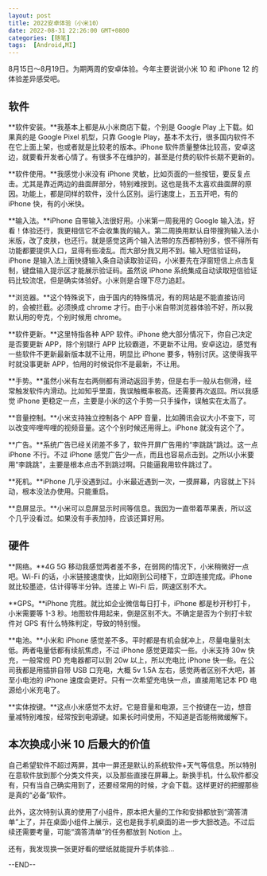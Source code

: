```yaml
---
layout: post 
title: 2022安卓体验（小米10）
date: 2022-08-31 22:26:00 GMT+0800 
categories: [随笔]
tags:  [Android,MI]
---
```


8月15日～8月19日。为期两周的安卓体验。今年主要说说小米 10 和 iPhone 12 的体验差异感受吧。

<!-- more -->

## 软件

**软件安装。**我基本上都是从小米商店下载，个别是 Google Play 上下载。如果真的是 Google Pixel 机型，只靠 Google Play，基本不太行，很多国内软件不在它上面上架，也或者就是比较老的版本。iPhone 软件质量整体比较高，安卓这边，就要看开发者心情了。有很多不在维护的，甚至是付费的软件长期不更新的。

**软件使用。**我感觉小米没有 iPhone 灵敏，比如页面的一些按钮，要反复点击。尤其是靠近两边的曲面屏部分，特别难按到。这也是我不太喜欢曲面屏的原因。功能上，都是同样的软件，没什么区别。运行速度上，五五开吧，有的 iPhone 快，有的小米快。

**输入法。**iPhone 自带输入法很好用。小米第一周我用的 Google 输入法，好看！体验还行，我更相信它不会收集我的输入。第二周换用默认自带搜狗输入法小米版，改了皮肤，也还行。就是感觉这两个输入法带的东西都特别多，恨不得所有功能都要提供入口，显得有些凌乱。而大部分我又用不到。输入短信验证码，iPhone 是输入法上面快捷输入条自动读取验证码，小米要先在浮窗短信上点击复制，键盘输入提示区才能展示验证码。虽然说 iPhone 系统集成自动读取短信验证码比较流氓，但是确实体验好。小米则是合理下尽力追赶。

**浏览器。**这个特殊说下，由于国内的特殊情况，有的网站是不能直接访问的，会被拦截。必须换成 chrome 才行。由于小米自带浏览器体验不好，所以我默认用的夸克，个别时候用 chrome。

**软件更新。**这里特指各种 APP 软件。iPhone 绝大部分情况下，你自己决定是否要更新 APP，除个别银行 APP 比较霸道，不更新不让用。安卓这边，感觉有一些软件不更新最新版本就不让用，明显比 iPhone 要多，特别讨厌。这使得我平时就没事更新 APP，怕用的时候说你不是最新，不让用。

**手势。**虽然小米有左右两侧都有滑动返回手势，但是右手一般从右侧滑，经常触发软件内滑动。比如知乎里面，我误触概率极高。还需要再次返回。所以我感觉 iPhone 更稳定一点，主要是小米的这个手势一只手操作，误触实在太高了。

**音量控制。**小米支持独立控制各个 APP 音量，比如腾讯会议大小不变下，可以改变哔哩哔哩的视频音量。这个个别时候还用得上。iPhone 就没有这个了。

**广告。**系统广告已经关闭差不多了，软件开屏广告用的“李跳跳”跳过。这一点 iPhone 不行。不过 iPhone 感觉广告少一点，而且也容易点击到。之所以小米要用“李跳跳”，主要是根本点击不到跳过啊。只能逼我用软件跳过了。

**死机。**iPhone 几乎没遇到过。小米最近遇到一次，一摸屏幕，内容就上下抖动，根本没法办使用。只能重启。

**息屏显示。**小米可以息屏显示时间等信息。我因为一直带着苹果表，所以这个几乎没看过。如果没有手表加持，应该还算好用。

## 硬件

**网络。**4G 5G 移动我感觉两者差不多，在弱网的情况下，小米稍微好一点吧。Wi-Fi 的话，小米链接速度快，比如刚到公司楼下，立即连接完成。iPhone 就比较墨迹，估计得等半分钟。连接上 Wi-Fi 后，网速区别不大。

**GPS。**iPhone 完胜。就比如企业微信每日打卡，iPhone 都是秒开秒打卡，小米需要等 1-3 秒。地图软件用起来，倒是区别不大。不确定是否为个别打卡软件对 GPS 有什么特殊判定，导致的特别慢。

**电池。**小米和 iPhone 感觉差不多。平时都是有机会就冲上，尽量电量别太低。两者电量低都有续航焦虑，不过 iPhone 感觉更踏实一些。小米支持 30w 快充，一般常规 PD 充电器都可以到 20w 以上，所以充电比 iPhone 快一些。在公司我都是用插排自带 USB 口充电，大概 5v 1.5A 左右，感觉两者区别不大吧，甚至小电池的 iPhone 速度会更好。只有一次希望充电快一点，直接用笔记本 PD 电源给小米充电了。

**实体按键。**这点小米感觉不太好。它是音量和电源，三个按键在一边，想音量减特别难按，经常按到电源键。如果长时间使用，不知道是否能稍微缓解下。

## 本次换成小米 10 后最大的价值

自己希望软件不超过两屏，其中一屏还是默认的系统软件+天气等信息。所以特别在意软件放到那个分类文件夹，以及那些直接在屏幕上。新换手机，什么软件都没有，只有当自己确实用到了，还要经常用的时候，才会下载。这样更好的把握那些是真的“必备”软件。

此外，这次特别认真的使用了小组件，原本把大量的工作和安排都放到“滴答清单”上了，并在桌面小组件上展示，这也是我手机桌面的进一步大胆改造。不过后续还需要考量，可能“滴答清单”的任务都放到 Notion 上。

还有，我发现换一张更好看的壁纸就能提升手机体验…

--END--
